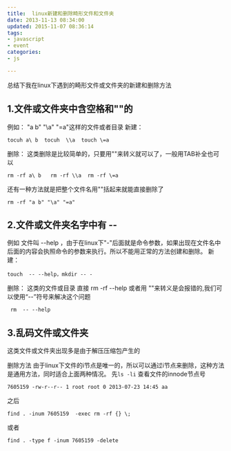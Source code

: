 ```yaml
---
title:  linux新建和删除畸形文件和文件夹
date: 2013-11-13 08:34:00
updated: 2015-11-07 08:36:14
tags: 
- javascript
- event
categories: 
- js

---
```

总结下我在linux下遇到的畸形文件或文件夹的新建和删除方法

## 1.文件或文件夹中含空格和"\"的
  例如：  "a b" "\a" "=a"这样的文件或者目录
新建：

    tocuh a\ b  tocuh  \\a  touch \=a

删除：
这类删除是比较简单的，只要用"\"来转义就可以了，一般用TAB补全也可以


<!--more-->


    rm -rf a\ b   rm -rf \\a  rm -rf \=a

还有一种方法就是把整个文件名用""括起来就能直接删除了

    rm -rf "a b" "\a" "=a"


## 2.文件或文件夹名字中有 --

  例如  文件叫 --help ，由于在linux下"-"后面就是命令参数，如果出现在文件名中后面的内容会执照命令的参数来执行。所以不能用正常的方法创建和删除。
新建：

    touch  -- --help，mkdir -- -

删除：
这类的文件或目录 直接 rm -rf --help 或者用 "\"来转义是会报错的,我们可以使用“--”符号来解决这个问题

     rm  -- --help  

## 3.乱码文件或文件夹

这类文件或文件夹出现多是由于解压压缩包产生的

删除方法
由于linux下文件的i节点是唯一的，所以可以通过i节点来删除，这种方法是通用方法，同时适合上面两种情况。
先`ls -li` 查看文件的innode节点号

    7605159 -rw-r--r-- 1 root root 0 2013-07-23 14:45 aa

之后

    find . -inum 7605159  -exec rm -rf {} \; 

或者

    find . -type f -inum 7605159 -delete


